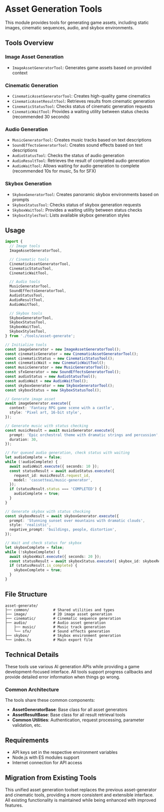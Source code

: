 # Asset Generation Tools

This module provides tools for generating game assets, including static images, cinematic sequences, audio, and skybox environments.

## Tools Overview

### Image Asset Generation

- `ImageAssetGeneratorTool`: Generates game assets based on provided context

### Cinematic Generation

- `CinematicAssetGeneratorTool`: Creates high-quality game cinematics
- `CinematicAssetResultTool`: Retrieves results from cinematic generation
- `CinematicStatusTool`: Checks status of cinematic generation requests
- `CinematicWaitTool`: Provides a waiting utility between status checks (recommended 30 seconds)

### Audio Generation

- `MusicGeneratorTool`: Creates music tracks based on text descriptions
- `SoundEffectsGeneratorTool`: Creates sound effects based on text descriptions
- `AudioStatusTool`: Checks the status of audio generation
- `AudioResultTool`: Retrieves the result of completed audio generation
- `AudioWaitTool`: Allows waiting for audio generation to complete (recommended 10s for music, 5s for SFX)

### Skybox Generation

- `SkyboxGeneratorTool`: Creates panoramic skybox environments based on prompts
- `SkyboxStatusTool`: Checks status of skybox generation requests
- `SkyboxWaitTool`: Provides a waiting utility between status checks
- `SkyboxStylesTool`: Lists available skybox generation styles

## Usage

```typescript
import {
  // Image tools
  ImageAssetGeneratorTool,

  // Cinematic tools
  CinematicAssetGeneratorTool,
  CinematicStatusTool,
  CinematicWaitTool,

  // Audio tools
  MusicGeneratorTool,
  SoundEffectsGeneratorTool,
  AudioStatusTool,
  AudioResultTool,
  AudioWaitTool,

  // Skybox tools
  SkyboxGeneratorTool,
  SkyboxStatusTool,
  SkyboxWaitTool,
  SkyboxStylesTool,
} from './tools/asset-generate';

// Initialize tools
const imageGenerator = new ImageAssetGeneratorTool();
const cinematicGenerator = new CinematicAssetGeneratorTool();
const cinematicStatus = new CinematicStatusTool();
const cinematicWait = new CinematicWaitTool();
const musicGenerator = new MusicGeneratorTool();
const sfxGenerator = new SoundEffectsGeneratorTool();
const audioStatus = new AudioStatusTool();
const audioWait = new AudioWaitTool();
const skyboxGenerator = new SkyboxGeneratorTool();
const skyboxStatus = new SkyboxStatusTool();

// Generate image asset
await imageGenerator.execute({
  context: 'Fantasy RPG game scene with a castle',
  style: 'Pixel art, 16-bit style',
});

// Generate music with status checking
const musicResult = await musicGenerator.execute({
  prompt: 'Epic orchestral theme with dramatic strings and percussion',
  duration: 30,
});

// For queued audio generation, check status with waiting
let audioComplete = false;
while (!audioComplete) {
  await audioWait.execute({ seconds: 10 });
  const statusResult = await audioStatus.execute({
    request_id: musicResult.request_id,
    model: 'cassetteai/music-generator',
  });
  if (statusResult.status === 'COMPLETED') {
    audioComplete = true;
  }
}

// Generate skybox with status checking
const skyboxResult = await skyboxGenerator.execute({
  prompt: 'Stunning sunset over mountains with dramatic clouds',
  style: 'realistic',
  negative_prompt: 'buildings, people, distortion',
});

// Wait and check status for skybox
let skyboxComplete = false;
while (!skyboxComplete) {
  await skyboxWait.execute({ seconds: 20 });
  const statusResult = await skyboxStatus.execute({ skybox_id: skyboxResult.skybox_id });
  if (statusResult.is_complete) {
    skyboxComplete = true;
  }
}
```

## File Structure

```
asset-generate/
├── common/           # Shared utilities and types
├── image/            # 2D image asset generation
├── cinematic/        # Cinematic sequence generation
├── audio/            # Audio asset generation
│   ├── music/        # Music track generation
│   └── sfx/          # Sound effects generation
├── skybox/           # Skybox environment generation
└── index.ts          # Main export file
```

## Technical Details

These tools use various AI generation APIs while providing a game development-focused interface. All tools support progress callbacks and provide detailed error information when things go wrong.

### Common Architecture

The tools share these common components:

- **AssetGeneratorBase**: Base class for all asset generators
- **AssetResultBase**: Base class for all result retrieval tools
- **Common Utilities**: Authentication, request processing, parameter validation, etc.

## Requirements

- API keys set in the respective environment variables
- Node.js with ES modules support
- Internet connection for API access

## Migration from Existing Tools

This unified asset generation toolset replaces the previous asset-generator and cinematic tools, providing a more consistent and extensible interface. All existing functionality is maintained while being enhanced with improved features.
